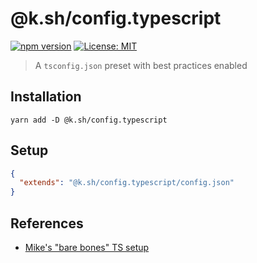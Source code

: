 # @k.sh/config.typescript

[![npm version](https://badge.fury.io/js/%40k.sh%2Fconfig.typescript.svg)](https://badge.fury.io/js/%40k.sh%2Fconfig.typescript)
[![License: MIT](https://img.shields.io/badge/license-mit-yellow.svg)](https://opensource.org/licenses/MIT)

> A `tsconfig.json` preset with best practices enabled

## Installation

`yarn add -D @k.sh/config.typescript`

## Setup

```json
{
  "extends": "@k.sh/config.typescript/config.json"
}
```

## References

- [Mike's "bare bones" TS setup](https://github.com/mike-north/professional-ts/blob/master/notes/04-mikes-ts-setup.md)

[package-version-badge]: https://badge.fury.io/js/@k.sh/config.typescript.svg
[package-version]: https://www.npmjs.com/package/@k.sh/config.typescript
